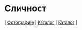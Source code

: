 # Сличност

| [Фотографије][1]
| [Каталог][2]
| [Каталог][3]
|

[1]: https://photos.app.goo.gl/UaXuHXwi2FWVc5nT7 "Фотографије табле"
[2]: https://ndjapic.github.io/zayopa/m7/08-slicnost/ "Каталог линкова"
[3]: https://ndjapic.github.io/zayopa/m8/01-slicnost/ "Каталог линкова"
